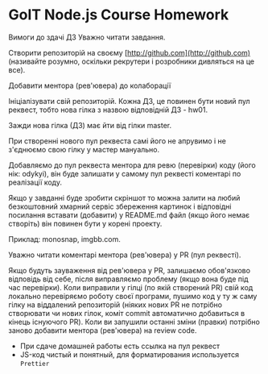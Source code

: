 # GoIT Node.js Course Homework

Вимоги до здачі ДЗ Уважно читати завдання.

Створити репозиторій на своєму [http://github.com](http://github.com) (називайте
розумно, оскільки рекрутери і розробники дивляться на це все).

Добавити ментора (рев'ювера) до колаборації

Ініціалізувати свій репозиторій. Кожна ДЗ, це повинен бути новий пул реквест,
тобто нова гілка з назвою відповідній ДЗ - hw01.

Зажди нова гілка (ДЗ) має йти від гілки master.

При створенні нового пул реквеста самі його не апрувимо і не з'єднюємо свою
гілку у мастер мануально.

Добавляємо до пул реквеста ментора для ревю (перевірки) коду (його нік: odykyi),
він буде залишати у самому пул реквесті коментарі по реалізації коду.

Якщо у завданні буде зробити скріншот то можна залити на любий безкоштовний
хмарний сервіс збереження картинок і відповідні посилання вставати (добавити) у
README.md файл (якщо його немає створіть) він повинен бути у корені проекту.

Приклад: monosnap, imgbb.com.

Уважно читати коментарі ментора (рев'ювера) у PR (пул реквесті).

Якщо будуть зауваження від рев'ювера у PR, залишаємо обов'язково відповідь від
себе, після виправляємо проблему (якщо вона буде під час перевірки). Коли
виправили у гілці (по якій створений PR) свій код локально перевіряємо роботу
своєї програми, пушимо код у ту ж саму гілку на віддалений репозиторій (ніяких
нових PR не потрібно створювати чи нових гілок, коміт commit автоматично
добавиться в кінець існуючого PR). Коли ви запушили останні зміни (правки)
потрібно заново добавити ментора (рев'ювера) на review code.

- При сдаче домашней работы есть ссылка на пул реквест
- JS-код чистый и понятный, для форматирования используется `Prettier`
